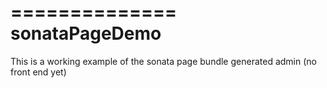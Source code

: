==============
sonataPageDemo
==============

This is a working example of the sonata page bundle generated admin (no front end yet)
